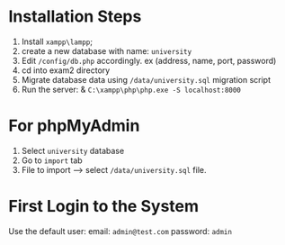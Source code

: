 # Installation Steps

1. Install `xampp\lampp`;
2. create a new database with name: `university`
3. Edit `/config/db.php` accordingly. ex (address, name, port, password)
4. cd into exam2 directory
5. Migrate database data using `/data/university.sql` migration script
6. Run the server: & `C:\xampp\php\php.exe -S localhost:8000`

# For phpMyAdmin
1. Select `university` database
2. Go to `import` tab
3. File to import --> select `/data/university.sql` file.


# First Login to the System

Use the default user:
email: `admin@test.com`
password: `admin`